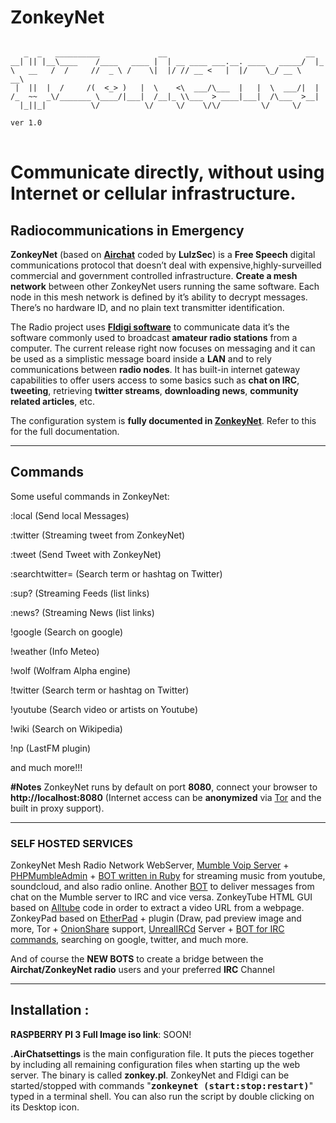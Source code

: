 # ZonkeyNet
<pre>
<code>
   _  _   __________             __                               __   
__| || |__\____    /____   ____ |  | __ ____ ___.__. ____   _____/  |_ 
\   __   /  /     //  _ \ /    \|  |/ // __ <   |  |/    \_/ __ \   __\
 |  ||  |  /     /(  <_> )   |  \    <\  ___/\___  |   |  \  ___/|  |  
/_  ~~  _\/_______ \____/|___|  /__|_ \\___  > ____|___|  /\___  >__|  
  |_||_|          \/          \/     \/    \/\/         \/     \/      
                                                                    ver 1.0
</code>
</pre>
<b><h1>Communicate directly, without using Internet or cellular infrastructure.</h1></b>
<p>
<b><h2>Radiocommunications in Emergency</h2></b>
</p>
<p>
<b>ZonkeyNet</b> (based on <a href="https://github.com/lulzlabs/AirChat/blob/master/airchat.pl" target="_blank" title="AirChat Code GitHub"><b>Airchat</b></a> coded by <b>LulzSec</b>) is a <b>Free Speech</b> digital communications protocol that doesn’t deal with expensive,highly-surveilled commercial and government controlled infrastructure.
<b>Create a mesh network</b> between other ZonkeyNet users running the same software.</b>
Each node in this mesh network is defined by it’s ability to decrypt messages.
There’s no hardware ID, and no plain text transmitter identification.
</p>
<p>             
The Radio project uses <a href="http://sourceforge.net/projects/fldigi/files/" target="_blank" title="Fldigi Files"><b>Fldigi software</b></a> to communicate data it’s the software commonly used to broadcast <b>amateur radio stations</b> from a computer.
The current release right now focuses on messaging and it can be used as a simplistic message board inside a <b>LAN</b> and to rely communications between <b>radio nodes</b>. It has built-in internet gateway capabilities to offer users access to some basics such as <b>chat on IRC</b>, <b>tweeting</b>, retrieving <b>twitter streams</b>, <b>downloading news</b>, <b>community related articles</b>, etc.
</p>
<p>
The configuration system is <b>fully documented in <a href="https://github.com/lulzlabs/AirChat/blob/master/README.md" target="_blank" title="ZonkeyNet Infos">ZonkeyNet</a></b>.
Refer to this for the full documentation.
<hr>
</hr>
<b><h2>Commands</h2></b>
Some useful commands in ZonkeyNet:
<p>
:local (Send local Messages) 
</p>
<p>
:twitter (Streaming tweet from ZonkeyNet)
</p>
<p>
:tweet (Send Tweet with ZonkeyNet) 
</p>
<p>
:searchtwitter= (Search term or hashtag on Twitter)
</p>
<p>
:sup? (Streaming Feeds (list links)
</p>
<p>
:news? (Streaming News (list links)
</p>
<p>
!google (Search on google) 
</p>
<p>
!weather (Info Meteo) 
</p>
<p>
!wolf (Wolfram Alpha engine) 
</p>
<p>
!twitter (Search term or hashtag on Twitter) 
</p>
<p>
!youtube (Search video or artists on Youtube) 
</p>
<p>
!wiki (Search on Wikipedia) 
</p>
<p>
!np (LastFM plugin) 
</p>
and much more!!!
</p>
<p>
<b>#Notes</b> ZonkeyNet runs by default on port <b>8080</b>, connect your browser to <b>http://localhost:8080</b></a>
(Internet access can be <b>anonymized</b> via <a href="https://www.torproject.org/" <b="">Tor</a> and the built in proxy support).
</p>
<hr>
</hr>
<p>
<b><h3>SELF HOSTED SERVICES</h3></b>
</p>
<p>
ZonkeyNet Mesh Radio Network WebServer, <a href="http://wiki.mumble.info/wiki/Main_Page" target="_blank" title="Mumble wiki">Mumble Voip Server</a> + <a href="http://sourceforge.net/p/phpmumbleadmin/wiki/" target="_blank" title="PHPMumbleAdmin Wiki">PHPMumbleAdmin</a> + <a href="https://bitbucket.org/Flandoo/mumblecop" target="_blank" title="MumbleCop">BOT written in Ruby</a> for streaming music from youtube, soundcloud, and also radio online. Another <a href="https://github.com/SFTtech/sftmumblebotBOT" target="_blank" title="sftmumblebot Mumble/IRC"> BOT</a> to deliver messages from chat on the Mumble server to IRC and vice versa.
ZonkeyTube HTML GUI based on <a href="https://github.com/Rudloff/alltube" target="_blank" title="Alltube on GitHub">Alltube</a> code in order to extract a video URL from a webpage.
ZonkeyPad based on <a href="https://github.com/ether/etherpad-lite" target="_blank" title="EtherPad-lite on GitHub">EtherPad</a> + plugin (Draw, pad preview image and more, Tor + <a href="https://onionshare.org/" target="_blank" title="OnionShare">OnionShare</a> support, <a href="https://www.unrealircd.org/" target="_blank" title="UnrealIRCd">UnrealIRCd</a> Server + <a href="https://github.com/Grinnz/maverick" target="_blank" title="GitHub Mojo::IRC Bot framework">BOT for IRC commands</a>, searching on google, twitter, and much more.
<p>
And of course the <b>NEW BOTS</b> to create a bridge between the <b>Airchat/ZonkeyNet radio</b> users and your preferred <b>IRC</b> Channel
</p>
<hr>
</hr>
</p>
<p>
</p>
<p>
<b><h2>Installation :</h2></b>
</p>
<p>
<b>RASPBERRY PI 3 Full Image iso link</b>: SOON! 
</p>
<p>
<b>.AirChatsettings</b> is the main configuration file. It puts the pieces together by including all remaining configuration files when starting up the web server.
The binary is called <b>zonkey.pl</b>. ZonkeyNet and Fldigi can be started/stopped with commands "<tt><b>zonkeynet (start:stop:restart)</b></tt>" typed in a terminal shell.
 You can also run the script by double clicking on its Desktop icon.
</p>
